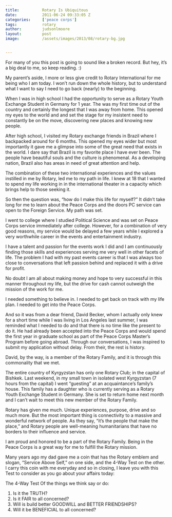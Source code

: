 ```yaml
---
title:			Rotary Is Ubiquitous
date:			2011-06-24 09:33:05 Z
categories:		['peace corps']
tags:			rotary
author:			judsonlmoore
layout:			post
image:			/assets/images/2013/08/rotary-bg.jpg


---
```


For many of you this post is going to sound like a broken record. But hey, it’s a big deal to me, so keep reading. :)

My parent’s aside, I more or less give credit to Rotary International for me being who I am today. I won’t run down the whole history, but to understand what I want to say I need to go back (nearly) to the beginning.

When I was in high school I had the opportunity to serve as a Rotary Youth Exchange Student in Germany for 1 year. The was my first time out of the country and certainly the longest that I was away from home. This opened my eyes to the world and and set the stage for my insistent need to constantly be on the move, discovering new places and knowing new people.

After high school, I visited my Rotary exchange friends in Brazil where I backpacked around for 6 months. This opened my eyes wider but most importantly it gave me a glimpse into some of the great need that exists in the world. I dare say that Brazil is my favorite place I have ever been. The people have beautiful souls and the culture is phenomenal. As a developing nation, Brazil also has areas in need of great attention and help.

The combination of these two international experiences and the values instilled in me by Rotary, led me to my path in life. I knew at 18 that I wanted to spend my life working in in the international theater in a capacity which brings help to those seeking it.

So then the question was, “how do I make this life for myself?” It didn’t take long for me to learn about the Peace Corps and the doors PC service can open to the Foreign Service. My path was set.

I went to college where I studied Political Science and was set on Peace Corps service immediately after college. However, for a combination of very good reasons, my service would be delayed a few years while I explored a very worthwhile career in the events and entertainment industry.

I have a talent and passion for the events work I did and I am continuously finding those skills and experiences serving me very well in other facets of life. The problem I had with my past events career is that I was always too close to conversations that left passion behind and replaced it with a drive for profit.

No doubt I am all about making money and hope to very successful in this manner throughout my life, but the drive for cash cannot outweigh the mission of the work for me.

I needed something to believe in. I needed to get back on track with my life plan. I needed to get into the Peace Corps.

And so it was from a dear friend, David Becker, whom I actually only knew for a short time while I was living in Los Angeles last summer, I was reminded what I needed to do and that there is no time like the present to do it. He had already been accepted into the Peace Corps and would spend the first year in graduate school as part of the Peace Corps Master’s Program before going abroad. Through our conversations, I was inspired to submit my application without delay. From their, the rest is history.

David, by the way, is a member of the Rotary Family, and it is through this commonality that we met.

The entire country of Kyrgyzstan has only one Rotary Club; in the capital of Bishkek. Last weekend, in my small town in isolated west Kyrgyzstan (7 hours from the capital) I went “guesting” at an acquaintance’s family’s house. This family has a daughter who is currently serving as a Rotary Youth Exchange Student in Germany. She is set to return home next month and I can’t wait to meet this new member of the Rotary Family.

Rotary has given me much. Unique experiences, purpose, drive and so much more. But the most important thing is connectivity to a massive and wonderful network of people. As they say, “it’s the people that make the place,” and Rotary people are well-meaning humanitarians that have no borders to their influence and service.

I am proud and honored to be a part of the Rotary Family. Being in the Peace Corps is a great way for me to fulfill the Rotary mission.

Many years ago my dad gave me a coin that has the Rotary emblem and slogan, “Service Above Self,” on one side, and the 4-Way Test on the other. I carry this coin with me everyday and so in closing, I leave you with this Test to consider as you go about your affairs today:

The 4-Way Test Of the things we think say or do:

1. Is it the TRUTH?
2. Is it FAIR to all concerned?
3. Will is build better GOODWILL and BETTER FRIENDSHIPS?
4. Will it be BENEFICIAL to all concerned?
